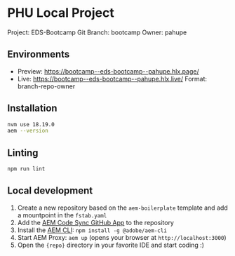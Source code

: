 # PHU Local Project

Project: EDS-Bootcamp
Git Branch: bootcamp
Owner: pahupe

## Environments
- Preview: https://bootcamp--eds-bootcamp--pahupe.hlx.page/
- Live: https://bootcamp--eds-bootcamp--pahupe.hlx.live/
Format: branch-repo-owner

## Installation

```sh
nvm use 18.19.0
aem --version
```

## Linting

```sh
npm run lint
```

## Local development

1. Create a new repository based on the `aem-boilerplate` template and add a mountpoint in the `fstab.yaml`
1. Add the [AEM Code Sync GitHub App](https://github.com/apps/aem-code-sync) to the repository
1. Install the [AEM CLI](https://github.com/adobe/aem-cli): `npm install -g @adobe/aem-cli`
1. Start AEM Proxy: `aem up` (opens your browser at `http://localhost:3000`)
1. Open the `{repo}` directory in your favorite IDE and start coding :)

